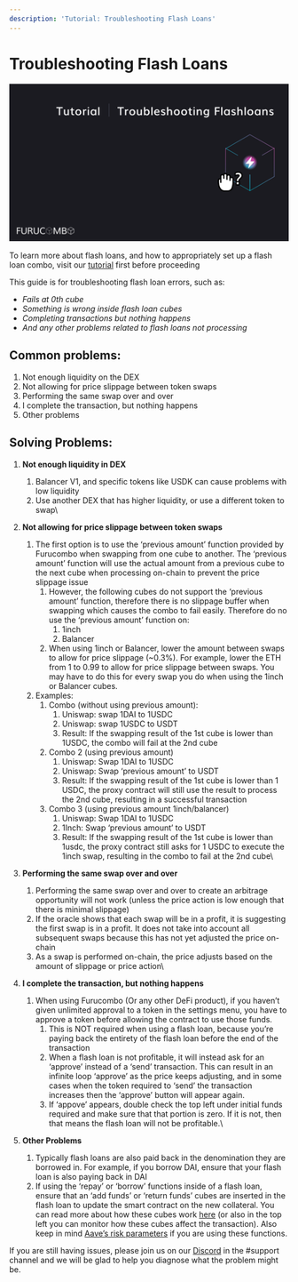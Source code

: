 ```yaml
---
description: 'Tutorial: Troubleshooting Flash Loans'
---
```


# Troubleshooting Flash Loans

![](../../.gitbook/assets/tutorial-flashloan-combo.png)

To learn more about flash loans, and how to appropriately set up a flash loan combo, visit our [tutorial](https://docs.furucombo.app/using-furucombo-1/tutorials/flashloan-combo) first before proceeding

This guide is for troubleshooting flash loan errors, such as:

* _Fails at 0th cube_
* _Something is wrong inside flash loan cubes_
* _Completing transactions but nothing happens_
* _And any other problems related to flash loans not processing_

## **Common problems:**

1. Not enough liquidity on the DEX
2. Not allowing for price slippage between token swaps
3. Performing the same swap over and over
4. I complete the transaction, but nothing happens
5. Other problems

## **Solving Problems:**

1. **Not enough liquidity in DEX**
   1. Balancer V1, and specific tokens like USDK can cause problems with low liquidity
   2. Use another DEX that has higher liquidity, or use a different token to swap\

2. **Not allowing for price slippage between token swaps**
   1. The first option is to use the ‘previous amount’ function provided by Furucombo when swapping from one cube to another. The ‘previous amount’ function will use the actual amount from a previous cube to the next cube when processing on-chain to prevent the price slippage issue
      1. However, the following cubes do not support the ‘previous amount’ function, therefore there is no slippage buffer when swapping which causes the combo to fail easily. Therefore do no use the ‘previous amount’ function on:
         1. 1inch
         2. Balancer
      2. When using 1inch or Balancer, lower the amount between swaps to allow for price slippage (\~0.3%). For example, lower the ETH from 1 to 0.99 to allow for price slippage between swaps. You may have to do this for every swap you do when using the 1inch or Balancer cubes.
   2. Examples:
      1. Combo (without using previous amount):
         1. Uniswap: swap 1DAI to 1USDC
         2. Uniswap: swap 1USDC to USDT
         3. Result: If the swapping result of the 1st cube is lower than 1USDC, the combo will fail at the 2nd cube
      2. Combo 2 (using previous amount)
         1. Uniswap: Swap 1DAI to 1USDC
         2. Uniswap: Swap ‘previous amount’ to USDT
         3. Result: If the swapping result of the 1st cube is lower than 1 USDC, the proxy contract will still use the result to process the 2nd cube, resulting in a successful transaction
      3. Combo 3 (using previous amount 1inch/balancer)
         1. Uniswap: Swap 1DAI to 1USDC
         2. 1Inch: Swap ‘previous amount’ to USDT
         3. Result: If the swapping result of the 1st cube is lower than 1usdc, the proxy contract still asks for 1 USDC to execute the 1inch swap, resulting in the combo to fail at the 2nd cube\

3. **Performing the same swap over and over**
   1. Performing the same swap over and over to create an arbitrage opportunity will not work (unless the price action is low enough that there is minimal slippage)
   2. If the oracle shows that each swap will be in a profit, it is suggesting the first swap is in a profit. It does not take into account all subsequent swaps because this has not yet adjusted the price on-chain
   3. As a swap is performed on-chain, the price adjusts based on the amount of slippage or price action\

4. **I complete the transaction, but nothing happens**
   1. When using Furucombo (Or any other DeFi product), if you haven’t given unlimited approval to a token in the settings menu, you have to approve a token before allowing the contract to use those funds.
      1. This is NOT required when using a flash loan, because you’re paying back the entirety of the flash loan before the end of the transaction
      2. When a flash loan is not profitable, it will instead ask for an ‘approve’ instead of a ‘send’ transaction. This can result in an infinite loop ‘approve’ as the price keeps adjusting, and in some cases when the token required to ‘send’ the transaction increases then the ‘approve’ button will appear again.
      3. If ‘appove’ appears, double check the top left under initial funds required and make sure that that portion is zero. If it is not, then that means the flash loan will not be profitable.\

5. **Other Problems**
   1. Typically flash loans are also paid back in the denomination they are borrowed in. For example, if you borrow DAI, ensure that your flash loan is also paying back in DAI
   2. If using the ‘repay’ or ‘borrow’ functions inside of a flash loan, ensure that an ‘add funds’ or ‘return funds’ cubes are inserted in the flash loan to update the smart contract on the new collateral. You can read more about how these cubes work [here](https://docs.furucombo.app/using-furucombo-1/combo-page#utility-cubes) (or also in the top left you can monitor how these cubes affect the transaction). Also keep in mind [Aave’s risk parameters](https://docs.aave.com/risk/asset-risk/risk-parameters) if you are using these functions.



If you are still having issues, please join us on our [Discord](https://discord.furucombo.app/) in the #support channel and we will be glad to help you diagnose what the problem might be.

